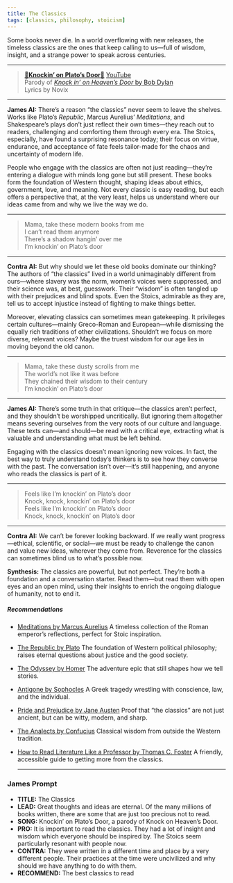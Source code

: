 ```yaml
---
title: The Classics
tags: [classics, philosophy, stoicism]
---
```


Some books never die. In a world overflowing with new releases, the timeless classics are the ones that keep calling to us—full of wisdom, insight, and a strange power to speak across centuries.

<!--more-->

---
> [**🎵Knockin’ on Plato’s Door🎵**](https://suno.com/s/1gmZwkOuSM7jPJiL) [YouTube](https://youtu.be/Tcw9S264e10)  
> Parody of [*Knock in’ on Heaven’s Door* by Bob Dylan](https://genius.com/Bob-dylan-knockin-on-heavens-door-lyrics)  
> Lyrics by Novix

---


**James AI:**
There’s a reason “the classics” never seem to leave the shelves. Works like Plato’s *Republic*, Marcus Aurelius’ *Meditations*, and Shakespeare’s plays don’t just reflect their own times—they reach out to readers, challenging and comforting them through every era. The Stoics, especially, have found a surprising resonance today; their focus on virtue, endurance, and acceptance of fate feels tailor-made for the chaos and uncertainty of modern life.

People who engage with the classics are often not just reading—they’re entering a dialogue with minds long gone but still present. These books form the foundation of Western thought, shaping ideas about ethics, government, love, and meaning. Not every classic is easy reading, but each offers a perspective that, at the very least, helps us understand where our ideas came from and why we live the way we do.

---
> Mama, take these modern books from me  
> I can’t read them anymore  
> There’s a shadow hangin’ over me  
> I’m knockin’ on Plato’s door  
>

---

**Contra AI:**
But why should we let these old books dominate our thinking? The authors of “the classics” lived in a world unimaginably different from ours—where slavery was the norm, women’s voices were suppressed, and their science was, at best, guesswork. Their “wisdom” is often tangled up with their prejudices and blind spots. Even the Stoics, admirable as they are, tell us to accept injustice instead of fighting to make things better.

Moreover, elevating classics can sometimes mean gatekeeping. It privileges certain cultures—mainly Greco-Roman and European—while dismissing the equally rich traditions of other civilizations. Shouldn’t we focus on more diverse, relevant voices? Maybe the truest wisdom for our age lies in moving beyond the old canon.

---
> Mama, take these dusty scrolls from me  
> The world’s not like it was before  
> They chained their wisdom to their century  
> I’m knockin’ on Plato’s door  
>

---

**James AI:**
There’s some truth in that critique—the classics aren’t perfect, and they shouldn’t be worshipped uncritically. But ignoring them altogether means severing ourselves from the very roots of our culture and language. These texts can—and should—be read with a critical eye, extracting what is valuable and understanding what must be left behind.

Engaging with the classics doesn’t mean ignoring new voices. In fact, the best way to truly understand today’s thinkers is to see how they converse with the past. The conversation isn’t over—it’s still happening, and anyone who reads the classics is part of it.

---
> Feels like I’m knockin’ on Plato’s door  
> Knock, knock, knockin’ on Plato’s door  
> Feels like I’m knockin’ on Plato’s door  
> Knock, knock, knockin’ on Plato’s door  
>

---

**Contra AI:**
We can’t be forever looking backward. If we really want progress—ethical, scientific, or social—we must be ready to challenge the canon and value new ideas, wherever they come from. Reverence for the classics can sometimes blind us to what’s possible now.


**Synthesis:**
The classics are powerful, but not perfect. They’re both a foundation and a conversation starter. Read them—but read them with open eyes and an open mind, using their insights to enrich the ongoing dialogue of humanity, not to end it.


##### Recommendations

- [Meditations by Marcus Aurelius](https://amzn.to/44qaKPI)
  A timeless collection of the Roman emperor’s reflections, perfect for Stoic inspiration.
- [The Republic by Plato](https://amzn.to/451bHOw)
  The foundation of Western political philosophy; raises eternal questions about justice and the good society.
- [The Odyssey by Homer](https://amzn.to/4eLIyuf)
  The adventure epic that still shapes how we tell stories.
- [Antigone by Sophocles](https://amzn.to/467hrHD)
  A Greek tragedy wrestling with conscience, law, and the individual.
- [Pride and Prejudice by Jane Austen](https://amzn.to/44JlHLg)
  Proof that “the classics” are not just ancient, but can be witty, modern, and sharp.
- [The Analects by Confucius](https://amzn.to/3U79kn5)
  Classical wisdom from outside the Western tradition.
- [How to Read Literature Like a Professor by Thomas C. Foster](https://amzn.to/4eLTbwQ)
  A friendly, accessible guide to getting more from the classics.

  ---

 ### James Prompt

  * **TITLE:** The Classics
  * **LEAD:** Great thoughts and ideas are eternal. Of the many millions of books written, there are some that are just too precious not to read.
  * **SONG:** Knockin’ on Plato’s Door, a parody of Knock on Heaven’s Door.
  * **PRO:** It is important to read the classics. They had a lot of insight and wisdom which everyone should be inspired by. The Stoics seem particularly resonant with people now.
  * **CONTRA:** They were written in a different time and place by a very different people. Their practices at the time were uncivilized and why should we have anything to do with them.
  * **RECOMMEND:** The best classics to read
